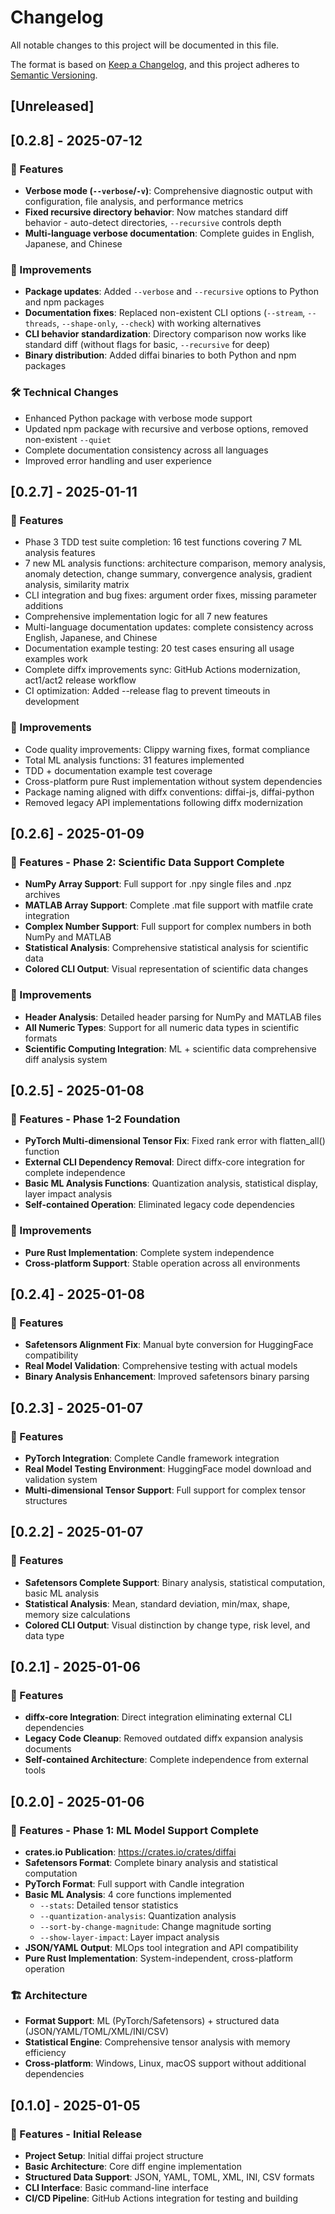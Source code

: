 # Changelog

All notable changes to this project will be documented in this file.

The format is based on [Keep a Changelog](https://keepachangelog.com/en/1.1.0/),
and this project adheres to [Semantic Versioning](https://semver.org/spec/v2.0.0.html).

## [Unreleased]

## [0.2.8] - 2025-07-12
### 🚀 Features
- **Verbose mode (`--verbose`/`-v`)**: Comprehensive diagnostic output with configuration, file analysis, and performance metrics
- **Fixed recursive directory behavior**: Now matches standard diff behavior - auto-detect directories, `--recursive` controls depth
- **Multi-language verbose documentation**: Complete guides in English, Japanese, and Chinese

### 🔧 Improvements  
- **Package updates**: Added `--verbose` and `--recursive` options to Python and npm packages
- **Documentation fixes**: Replaced non-existent CLI options (`--stream`, `--threads`, `--shape-only`, `--check`) with working alternatives
- **CLI behavior standardization**: Directory comparison now works like standard diff (without flags for basic, `--recursive` for deep)
- **Binary distribution**: Added diffai binaries to both Python and npm packages

### 🛠️ Technical Changes
- Enhanced Python package with verbose mode support
- Updated npm package with recursive and verbose options, removed non-existent `--quiet`
- Complete documentation consistency across all languages
- Improved error handling and user experience

## [0.2.7] - 2025-01-11
### 🚀 Features
- Phase 3 TDD test suite completion: 16 test functions covering 7 ML analysis features
- 7 new ML analysis functions: architecture comparison, memory analysis, anomaly detection, change summary, convergence analysis, gradient analysis, similarity matrix
- CLI integration and bug fixes: argument order fixes, missing parameter additions
- Comprehensive implementation logic for all 7 new features
- Multi-language documentation updates: complete consistency across English, Japanese, and Chinese
- Documentation example testing: 20 test cases ensuring all usage examples work
- Complete diffx improvements sync: GitHub Actions modernization, act1/act2 release workflow
- CI optimization: Added --release flag to prevent timeouts in development

### 🔧 Improvements
- Code quality improvements: Clippy warning fixes, format compliance
- Total ML analysis functions: 31 features implemented
- TDD + documentation example test coverage
- Cross-platform pure Rust implementation without system dependencies
- Package naming aligned with diffx conventions: diffai-js, diffai-python
- Removed legacy API implementations following diffx modernization

## [0.2.6] - 2025-01-09
### 🚀 Features - Phase 2: Scientific Data Support Complete
- **NumPy Array Support**: Full support for .npy single files and .npz archives
- **MATLAB Array Support**: Complete .mat file support with matfile crate integration
- **Complex Number Support**: Full support for complex numbers in both NumPy and MATLAB
- **Statistical Analysis**: Comprehensive statistical analysis for scientific data
- **Colored CLI Output**: Visual representation of scientific data changes

### 🔧 Improvements
- **Header Analysis**: Detailed header parsing for NumPy and MATLAB files
- **All Numeric Types**: Support for all numeric data types in scientific formats
- **Scientific Computing Integration**: ML + scientific data comprehensive diff analysis system

## [0.2.5] - 2025-01-08
### 🚀 Features - Phase 1-2 Foundation
- **PyTorch Multi-dimensional Tensor Fix**: Fixed rank error with flatten_all() function
- **External CLI Dependency Removal**: Direct diffx-core integration for complete independence
- **Basic ML Analysis Functions**: Quantization analysis, statistical display, layer impact analysis
- **Self-contained Operation**: Eliminated legacy code dependencies

### 🔧 Improvements
- **Pure Rust Implementation**: Complete system independence
- **Cross-platform Support**: Stable operation across all environments

## [0.2.4] - 2025-01-08
### 🚀 Features
- **Safetensors Alignment Fix**: Manual byte conversion for HuggingFace compatibility
- **Real Model Validation**: Comprehensive testing with actual models
- **Binary Analysis Enhancement**: Improved safetensors binary parsing

## [0.2.3] - 2025-01-07
### 🚀 Features
- **PyTorch Integration**: Complete Candle framework integration
- **Real Model Testing Environment**: HuggingFace model download and validation system
- **Multi-dimensional Tensor Support**: Full support for complex tensor structures

## [0.2.2] - 2025-01-07
### 🚀 Features
- **Safetensors Complete Support**: Binary analysis, statistical computation, basic ML analysis
- **Statistical Analysis**: Mean, standard deviation, min/max, shape, memory size calculations
- **Colored CLI Output**: Visual distinction by change type, risk level, and data type

## [0.2.1] - 2025-01-06
### 🚀 Features
- **diffx-core Integration**: Direct integration eliminating external CLI dependencies
- **Legacy Code Cleanup**: Removed outdated diffx expansion analysis documents
- **Self-contained Architecture**: Complete independence from external tools

## [0.2.0] - 2025-01-06
### 🚀 Features - Phase 1: ML Model Support Complete
- **crates.io Publication**: https://crates.io/crates/diffai
- **Safetensors Format**: Complete binary analysis and statistical computation
- **PyTorch Format**: Full support with Candle integration
- **Basic ML Analysis**: 4 core functions implemented
  - `--stats`: Detailed tensor statistics
  - `--quantization-analysis`: Quantization analysis
  - `--sort-by-change-magnitude`: Change magnitude sorting
  - `--show-layer-impact`: Layer impact analysis
- **JSON/YAML Output**: MLOps tool integration and API compatibility
- **Pure Rust Implementation**: System-independent, cross-platform operation

### 🏗️ Architecture
- **Format Support**: ML (PyTorch/Safetensors) + structured data (JSON/YAML/TOML/XML/INI/CSV)
- **Statistical Engine**: Comprehensive tensor analysis with memory efficiency
- **Cross-platform**: Windows, Linux, macOS support without additional dependencies

## [0.1.0] - 2025-01-05
### 🚀 Features - Initial Release
- **Project Setup**: Initial diffai project structure
- **Basic Architecture**: Core diff engine implementation
- **Structured Data Support**: JSON, YAML, TOML, XML, INI, CSV formats
- **CLI Interface**: Basic command-line interface
- **CI/CD Pipeline**: GitHub Actions integration for testing and building
